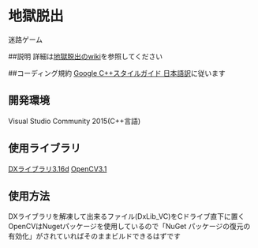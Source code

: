 地獄脱出
===
迷路ゲーム

##説明
詳細は[地獄脱出のwiki][wiki]を参照してください

##コーディング規約
[Google C++スタイルガイド 日本語訳][google]に従います

## 開発環境
Visual Studio Community 2015(C++言語)

## 使用ライブラリ
[DXライブラリ3.16d][dxlib]
[OpenCV3.1][opencv]

## 使用方法
DXライブラリを解凍して出来るファイル(DxLib_VC)をCドライブ直下に置く  
OpenCVはNugetパッケージを使用しているので「NuGet パッケージの復元の有効化」がされていればそのままビルドできるはずです

[google]: http://www.textdrop.net/google-styleguide-ja/cppguide.xml "Google C++スタイルガイド 日本語訳"
[wiki]: https://github.com/InnovaGameCreate/Jigokudassyutsu/wiki "地獄脱出のwiki"
[dxlib]: http://dxlib.o.oo7.jp/ "dxライブラリのホームページ"
[opencv]: http://opencv.jp/ "opencvのホームページ"

